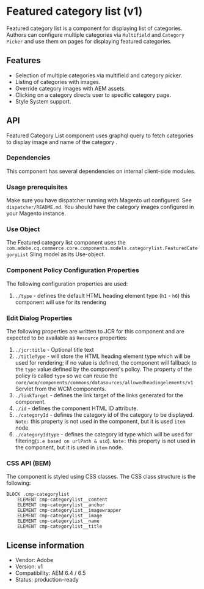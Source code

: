 <!--
Copyright 2019 Adobe Systems Incorporated

Licensed under the Apache License, Version 2.0 (the "License");
you may not use this file except in compliance with the License.
You may obtain a copy of the License at

    http://www.apache.org/licenses/LICENSE-2.0

Unless required by applicable law or agreed to in writing, software
distributed under the License is distributed on an "AS IS" BASIS,
WITHOUT WARRANTIES OR CONDITIONS OF ANY KIND, either express or implied.
See the License for the specific language governing permissions and
limitations under the License.
-->
# Featured category list (v1)

Featured category list is a component for displaying list of categories. Authors can configure multiple categories via `Multifield` and `Category Picker` and use them on pages for displaying featured categories.

## Features

- Selection of multiple categories via multifield and category picker. 
- Listing of categories with images.
- Override category images with AEM assets.
- Clicking on a category directs user to specific category page.
- Style System support.

## API

Featured Category List component uses graphql query to fetch categories to display image and name of the category .

### Dependencies

This component has several dependencies on internal client-side modules.

### Usage prerequisites

Make sure you have dispatcher running with Magento url configured. See `dispatcher/README.md`. You should have the category images configured in your Magento instance.

### Use Object

The Featured category list component uses the `com.adobe.cq.commerce.core.components.models.categorylist.FeaturedCategoryList` Sling model as its Use-object.

### Component Policy Configuration Properties
The following configuration properties are used:

1. `./type` - defines the default HTML heading element type (`h1` - `h6`) this component will use for its rendering

### Edit Dialog Properties

The following properties are written to JCR for this component and are expected to be available as `Resource` properties:

1. `./jcr:title` - Optional title text
2. `./titleType` - will store the HTML heading element type which will be used for rendering; if no value is defined, the component will fallback
to the `type` value defined by the component's policy. The property of the policy is called `type` so we can reuse the `core/wcm/components/commons/datasources/allowedheadingelements/v1` Servlet from the WCM components.
3. `./linkTarget` - defines the link target of the links generated for the component.
4. `./id` - defines the component HTML ID attribute.
5. `./categoryId` - defines the category id of the category to be displayed. `Note:` this property is not used in the component, but it is used `item` node.
6. `./categoryIdtype` - defines the category id type which will be used for filtering(`i.e based on urlPath & uid`). `Note:` this property is not used in the component, but it is used in `item` node.


### CSS API (BEM)

The component is styled using CSS classes. The CSS class structure is the following:

```
BLOCK .cmp-categorylist 
    ELEMENT cmp-categorylist__content
    ELEMENT cmp-categorylist__anchor
    ELEMENT cmp-categorylist__imagewrapper
    ELEMENT cmp-categorylist__image
    ELEMENT cmp-categorylist__name
    ELEMENT cmp-categorylist__title 
```

## License information

* Vendor: Adobe
* Version: v1
* Compatibility: AEM 6.4 / 6.5
* Status: production-ready
